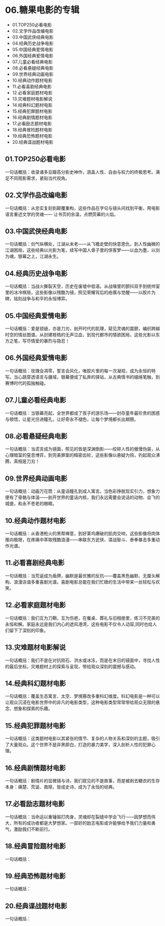 # 06.糖果电影的专辑
- 01.TOP250必看电影
- 02.文学作品改编电影
- 03.中国武侠经典电影
- 04.经典历史战争电影
- 05.中国经典爱情电影
- 06.外国经典爱情电影
- 07.儿童必看经典电影
- 08.必看悬疑经典电影
- 09.世界经典动画电影
- 10.经典动作题材电影
- 11.必看喜剧经典电影
- 12.必看家庭题材电影
- 13.灾难题材电影解说
- 14.经典科幻题材电影
- 15.经典犯罪题材电影
- 16.经典剧情题材电影
- 17.必看励志题材电影
- 18.经典冒险题材电影
- 19.经典恐怖题材电影
- 20.经典谍战题材电影



## 01.TOP250必看电影

一句话概括：收录诸多豆瓣高分影史神作，涵盖人性、自由与权力的终极思考。满足不同观影需求，紧贴当代视角。

## 02.文学作品改编电影

一句话概括：从忠实复刻到颠覆重构，这些作品在字句与镜头间找到平衡，用电影语言重述文学的灵魂—— 让书页的余温，点燃荧幕的火焰。

## 03.中国武侠经典电影

一句话概括：剑气纵横处，江湖从未老——从飞檐走壁的快意恩仇，到人性幽微的江湖困局，这些经典以光影为笔，续写中国人骨子里的侠客梦——以血为墨，以剑为魂，银幕之上，江湖永生。

## 04.经典历史战争电影

一句话概括：当战火撕裂天空，历史在废墟中低语。从战壕里的颤抖双手到统帅室里的冰冷棋局，这些影像以残酷为镜，照见荣耀背后的疮痍与觉醒——以胶片为碑，铭刻战争与和平的永恒博弈。

## 05.中国经典爱情电影

一句话概括：爱是锁链，亦是刀刃，剖开时代的肌理，窥见灵魂的震颤，编织跨越时空的情丝图谱。从封建桎梏的无声泣血，到现代都市的情欲困局，这些光影以东方之笔，写尽情爱的暴烈与隐忍！

## 06.外国经典爱情电影

一句话概括：玫瑰会凋零，誓言会风化，唯胶片里的每一次凝视，成为永恒的特写。当心跳穿透语言与疆域，银幕便成了私奔的驿站，从古典情书的缱绻笔触，到赛博时代的孤独触碰。

## 07.儿童必看经典电影

一句话概括：当银幕亮起，全世界都成了孩子的游乐场——封存童年最珍贵的困惑与顿悟，让星光住进瞳孔，让好奇永不褪色，让每个梦境都长出翅膀。

## 08.必看悬疑经典电影

一句话概括：当谎言成为镜面，照见的皆是深渊倒影——绞碎人性的傲慢伪装，从心理暗室的窒息博弈，到完美罪案的精密齿轮，这些影像以悬疑为钩，钓起观众沸腾，真相是刀刃！

## 09.世界经典动画电影

一句话概括：动画万花筒：从童话瞳孔到成人寓言。当色彩挣脱现实引力，想象力便有了骨骼与体温——剖开世界的童话内核，我们永远需要会说话的动物、会飞的城堡，和永不苍老的眼睛。

## 10.经典动作题材电影

一句话概括：从香港枪火的黑帮禅意，到好莱坞爆破的肌肉交响，这些影像将肉体推向极限，在疼痛中萃取残酷浪漫——串联东方武侠、谍战智斗、泰拳暴击多重动作光谱。

## 11.必看喜剧经典电影

一句话概括：当荒诞成为盾牌，幽默是最优雅的反抗——覆盖黑色幽默、无厘头解构、浪漫诙谐多重喜剧光谱。喜剧电影总能在我们忙碌的生活中带来一丝轻松与欢笑。

## 12.必看家庭题材电影

一句话概括：我们互为刀鞘，互为伤疤，在餐桌、葬礼与旧相册里，练习不完美的永恒和解。家庭永远是我们内心的遮风港湾，这些电影不仅令人动容,同时也给人们留下了深刻的印象。

## 13.灾难题材电影解说

一句话概括：我们不是在对抗陨石、洪水或冰冻，而是在末日的镜面中，寻找人性的最后坐标。灾难题材上的探索与呈现，带给观众深刻的震撼与感动。

## 14.经典科幻题材电影

一句话概括：覆盖生态寓言、太空、梦境篡改多重科幻维度。科幻电影是一种可以让观众沉浸在电影世界中的非凡的电影类型，这种电影类型常常带给观众无限的悬念、想象和探索的乐趣。

## 15.经典犯罪题材电影

一句话概括：‌这类题材电影以其紧张的情节、复杂的人物关系和深刻的主题，吸引了大量观众。这个世界不是非黑即白，打造的暴力美学，深入剖析人性的犯罪心理。

## 16.经典剧情题材电影

一句话概括：剧情片的显微镜与诗，我们窥见的不是故事，而是被剥去糖衣的生存本身：痛楚、荒诞、救赎，皆成史诗，成为了永恒的经典。

## 17.必看励志题材电影

一句话概括：当命运以重锤锻打肉身，灵魂却在裂缝中学会飞行——因梦想而伟大，所有的成功者都是大梦想家。一部好的励志电影或许能够给予我们力量和勇气，激励我们不断前行。

## 18.经典冒险题材电影

一句话概括：

## 19.经典恐怖题材电影

一句话概括：

## 20.经典谍战题材电影

一句话概括：



